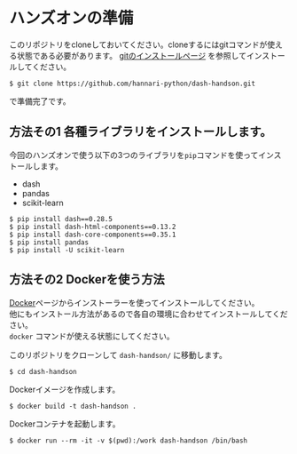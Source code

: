 # ハンズオンの準備

このリポジトリをcloneしておいてください。cloneするにはgitコマンドが使える状態である必要があります。
[gitのインストールページ](https://git-scm.com/book/ja/v1/%E4%BD%BF%E3%81%84%E5%A7%8B%E3%82%81%E3%82%8B-Git%E3%81%AE%E3%82%A4%E3%83%B3%E3%82%B9%E3%83%88%E3%83%BC%E3%83%AB) を参照してインストールしてください。  
  
```
$ git clone https://github.com/hannari-python/dash-handson.git
```

で準備完了です。


## 方法その1 各種ライブラリをインストールします。

今回のハンズオンで使う以下の3つのライブラリを`pip`コマンドを使ってインストールします。

- dash
- pandas
- scikit-learn

```
$ pip install dash==0.28.5
$ pip install dash-html-components==0.13.2
$ pip install dash-core-components==0.35.1
$ pip install pandas
$ pip install -U scikit-learn
```

## 方法その2 Dockerを使う方法

[Docker](https://www.docker.com/get-started)ページからインストーラーを使ってインストールしてください。  
他にもインストール方法があるので各自の環境に合わせてインストールしてください。  
`docker` コマンドが使える状態にしてください。

このリポジトリをクローンして `dash-handson/` に移動します。

```
$ cd dash-handson
```

Dockerイメージを作成します。

```
$ docker build -t dash-handson .
```

Dockerコンテナを起動します。

```
$ docker run --rm -it -v $(pwd):/work dash-handson /bin/bash
```

